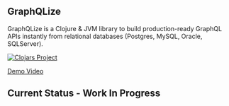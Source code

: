 ## GraphQLize

GraphQLize is a Clojure & JVM library to build production-ready GraphQL APIs instantly from relational databases (Postgres, MySQL, Oracle, SQLServer).

[![Clojars Project](https://img.shields.io/clojars/v/org.graphqlize/graphqlize.svg)](https://clojars.org/org.graphqlize/graphqlize)

[Demo Video](https://drive.google.com/file/d/1UXjo3W4TysYM8VeUgvlkjsYzdYvLQX5l/view?usp=sharing)


## Current Status - Work In Progress